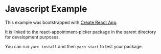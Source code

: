 # Javascript Example

This example was bootstrapped with [Create React App](https://github.com/facebook/create-react-app).

It is linked to the react-appointment-picker package in the parent directory for development purposes.

You can run `yarn install` and then `yarn start` to test your package.
